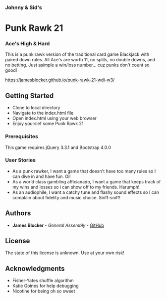 ### Johnny & Sid's
# Punk Rawk 21
### Ace's High & Hard

This is a punk rawk version of the traditional card game Blackjack with paired down rules. All Ace's are worth 11, no splits, no double downs, and no betting. Just asimple a win/loss number... cuz punks don't count so good!

https://jamesblocker.github.io/punk-rawk-21-wdi-w3/

## Getting Started

- Clone to local directory
- Navigate to the index.html file
- Open index.html using your web browser
- Enjoy yourslef some Punk Rawk 21

### Prerequisites

This game requires jQuery 3.3.1 and Bootstrap 4.0.0

### User Stories
- As a punk rawker, I want a game that doesn't have too many rules so I can dive in and have fun. Oi!
- As a world class gambling afficianado, I want a game that keeps track of my wins and losses so i can show off to my friends. Harumph!
- As an audiophile, I want a catchy tune and flashy sound effects so I can complain about fidelity and music choice. Sniff-sniff!

## Authors

* **James Blocker** - *General Assembly* - [GitHub](https://github.com/JamesBlocker)

## License

The state of this license is unknown. Use at your own risk!

## Acknowledgments

* Fisher-Yates shuffle algorithm
* Katie Goines for help debugging
* Nicotine for being oh so sweet
